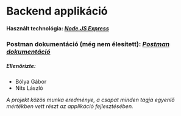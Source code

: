 # Backend applikáció

#### Használt technológia: *[Node.JS Express](https://expressjs.com/en/resources/glossary.html)*

### Postman dokumentáció (még nem élesített): *[Postman dokumentáció](https://documenter.getpostman.com/view/27147863/2s93eR6GPw)*

##### Ellenőrizte:
- Bólya Gábor
- Nits László

*A projekt közös munka eredménye, a csapat minden tagja egyenlő mértékben vett részt az applikáció fejlesztésében.* 
